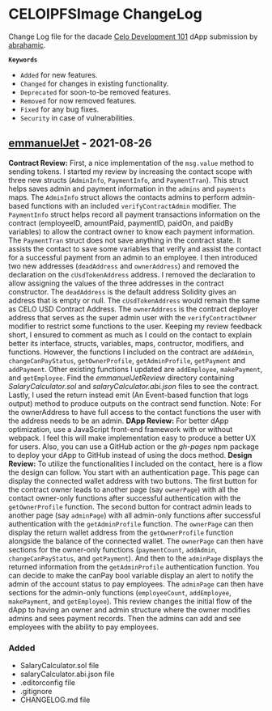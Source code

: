 # CELOIPFSImage ChangeLog

Change Log file for the dacade [Celo Development 101](https://dacade.org/communities/celo-development-101) dApp submission by [abrahamic](https://dacade.org/communities/celo-development-101/submissions/475f0b89-7010-4500-b89c-1e6479c2d564).

**```Keywords```**

* `Added` for new features.
* `Changed` for changes in existing functionality.
* `Deprecated` for soon-to-be removed features.
* `Removed` for now removed features.
* `Fixed` for any bug fixes.
* `Security` in case of vulnerabilities.

## [emmanuelJet](https://github.com/emmanuelJet) - 2021-08-26

**Contract Review:** First, a nice implementation of the `msg.value` method to sending tokens. I started my review by increasing the contact scope with three new structs (`AdminInfo`, `PaymentInfo`, and `PaymentTran`). This struct helps saves admin and payment information in the `admins` and `payments` maps. The `AdminInfo` struct allows the contacts admins to perform admin-based functions with an included `verifyContractAdmin` modifier. The `PaymentInfo` struct helps record all payment transactions information on the contract (employeeID, amountPaid, paymentID, paidOn, and paidBy variables) to allow the contract owner to know each payment information. The `PaymentTran` struct does not save anything in the contract state. It assists the contact to save some variables that verify and assist the contact for a successful payment from an admin to an employee. I then introduced two new addresses (`deadAddress` and `ownerAddress`) and removed the declaration on the `cUsdTokenAddress` address. I removed the declaration to allow assigning the values of the three addresses in the contract constructor. The `deadAddress` is the default address Solidity gives an address that is empty or null. The `cUsdTokenAddress` would remain the same as CELO USD Contract Address. The `ownerAddress` is the contract deployer address that serves as the super admin user with the `verifyContractOwner` modifier to restrict some functions to the user. Keeping my review feedback short, I ensured to comment as much as I could on the contact to explain better its interface, structs, variables, maps, contructor, modifiers, and functions. However, the functions I included on the contract are `addAdmin`, `changeCanPayStatus`, `getOwnerProfile`, `getAdminProfile`, `getPayment` and `addPayment`. Other existing functions I updated are `addEmployee`, `makePayment`, and `getEmployee`. Find the *emmanuelJetReview* directory containing *SalaryCalculator.sol* and *salaryCalculator.abi.json* files to see the contract. Lastly, I used the return instead emit (An Event-based function that logs output) method to produce outputs on the contract send function. Note: For the ownerAddress to have full access to the contact functions the user with the address needs to be an admin. **DApp Review:** For better dApp optimization, use a JavaScript front-end framework with or without webpack. I feel this will make implementation easy to produce a better UX for users. Also, you can use a GitHub action or the *gh-pages* npm package to deploy your dApp to GitHub instead of using the docs method. **Design Review:** To utilize the functionalities I included on the contact, here is a flow the design can follow. You start with an authentication page. This page can display the connected wallet address with two buttons. The first button for the contract owner leads to another page (say `ownerPage`) with all the contact owner-only functions after successful authentication with the `getOwnerProfile` function. The second button for contract admin leads to another page (say `adminPage`) with all admin-only functions after successful authentication with the `getAdminProfile` function. The `ownerPage` can then display the return wallet address from the `getOwnerProfile` function alongside the balance of the connected wallet. The `ownerPage` can then have sections for the owner-only functions (`paymentCount`, `addAdmin`, `changeCanPayStatus`, and `getPayment`). And then to the `adminPage` displays the returned information from the `getAdminProfile` authentication function. You can decide to make the canPay bool variable display an alert to notify the admin of the account status to pay employees. The `adminPage` can then have sections for the admin-only functions (`employeeCount`, `addEmployee`, `makePayment`, and `getEmployee`). This review changes the initial flow of the dApp to having an owner and admin structure where the owner modifies admins and sees payment records. Then the admins can add and see employees with the ability to pay employees.

### Added

* SalaryCalculator.sol file
* salaryCalculator.abi.json file
* .editorconfig file
* .gitignore
* CHANGELOG.md file
